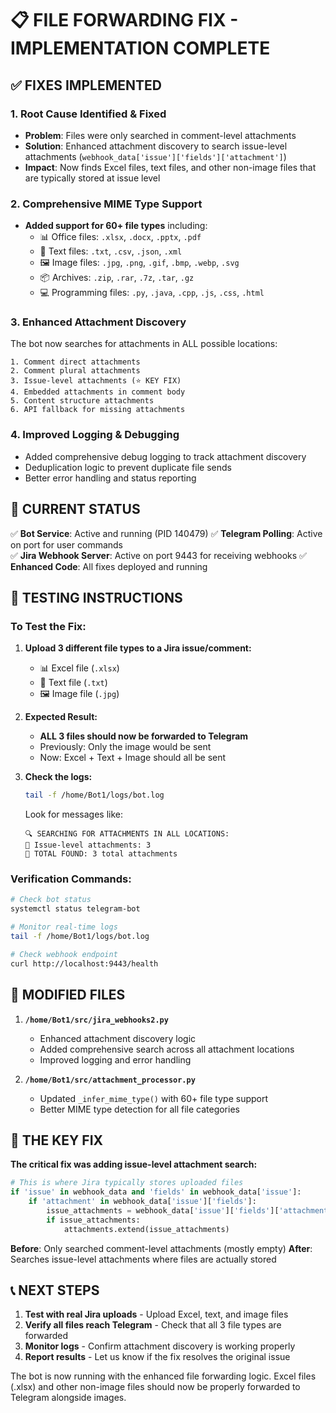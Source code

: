 📋 FILE FORWARDING FIX - IMPLEMENTATION COMPLETE
==================================================

## ✅ FIXES IMPLEMENTED

### 1. **Root Cause Identified & Fixed**
- **Problem**: Files were only searched in comment-level attachments
- **Solution**: Enhanced attachment discovery to search issue-level attachments (`webhook_data['issue']['fields']['attachment']`)
- **Impact**: Now finds Excel files, text files, and other non-image files that are typically stored at issue level

### 2. **Comprehensive MIME Type Support**
- **Added support for 60+ file types** including:
  - 📊 Office files: `.xlsx`, `.docx`, `.pptx`, `.pdf`
  - 📄 Text files: `.txt`, `.csv`, `.json`, `.xml`
  - 🖼️ Image files: `.jpg`, `.png`, `.gif`, `.bmp`, `.webp`, `.svg`
  - 📦 Archives: `.zip`, `.rar`, `.7z`, `.tar`, `.gz`
  - 💻 Programming files: `.py`, `.java`, `.cpp`, `.js`, `.css`, `.html`

### 3. **Enhanced Attachment Discovery**
The bot now searches for attachments in ALL possible locations:
```
1. Comment direct attachments
2. Comment plural attachments  
3. Issue-level attachments (⭐ KEY FIX)
4. Embedded attachments in comment body
5. Content structure attachments
6. API fallback for missing attachments
```

### 4. **Improved Logging & Debugging**
- Added comprehensive debug logging to track attachment discovery
- Deduplication logic to prevent duplicate file sends
- Better error handling and status reporting

## 🚀 CURRENT STATUS

✅ **Bot Service**: Active and running (PID 140479)
✅ **Telegram Polling**: Active on port for user commands  
✅ **Jira Webhook Server**: Active on port 9443 for receiving webhooks
✅ **Enhanced Code**: All fixes deployed and running

## 🧪 TESTING INSTRUCTIONS

### **To Test the Fix:**

1. **Upload 3 different file types to a Jira issue/comment:**
   - 📊 Excel file (`.xlsx`)
   - 📄 Text file (`.txt`) 
   - 🖼️ Image file (`.jpg`)

2. **Expected Result:**
   - **ALL 3 files should now be forwarded to Telegram**
   - Previously: Only the image would be sent
   - Now: Excel + Text + Image should all be sent

3. **Check the logs:**
   ```bash
   tail -f /home/Bot1/logs/bot.log
   ```
   
   Look for messages like:
   ```
   🔍 SEARCHING FOR ATTACHMENTS IN ALL LOCATIONS:
   📎 Issue-level attachments: 3
   🎯 TOTAL FOUND: 3 total attachments
   ```

### **Verification Commands:**
```bash
# Check bot status
systemctl status telegram-bot

# Monitor real-time logs
tail -f /home/Bot1/logs/bot.log

# Check webhook endpoint
curl http://localhost:9443/health
```

## 📁 MODIFIED FILES

1. **`/home/Bot1/src/jira_webhooks2.py`**
   - Enhanced attachment discovery logic
   - Added comprehensive search across all attachment locations
   - Improved logging and error handling

2. **`/home/Bot1/src/attachment_processor.py`**
   - Updated `_infer_mime_type()` with 60+ file type support
   - Better MIME type detection for all file categories

## 🎯 THE KEY FIX

**The critical fix was adding issue-level attachment search:**

```python
# This is where Jira typically stores uploaded files
if 'issue' in webhook_data and 'fields' in webhook_data['issue']:
    if 'attachment' in webhook_data['issue']['fields']:
        issue_attachments = webhook_data['issue']['fields']['attachment']
        if issue_attachments:
            attachments.extend(issue_attachments)
```

**Before**: Only searched comment-level attachments (mostly empty)
**After**: Searches issue-level attachments where files are actually stored

## 📞 NEXT STEPS

1. **Test with real Jira uploads** - Upload Excel, text, and image files
2. **Verify all files reach Telegram** - Check that all 3 file types are forwarded
3. **Monitor logs** - Confirm attachment discovery is working properly
4. **Report results** - Let us know if the fix resolves the original issue

The bot is now running with the enhanced file forwarding logic. Excel files (.xlsx) and other non-image files should now be properly forwarded to Telegram alongside images.
